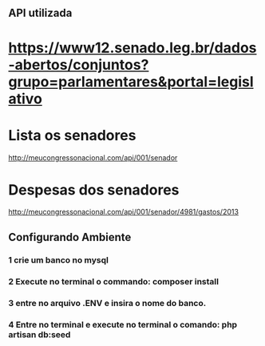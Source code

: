 ## API utilizada 

# https://www12.senado.leg.br/dados-abertos/conjuntos?grupo=parlamentares&portal=legislativo

# Lista os senadores 
http://meucongressonacional.com/api/001/senador
# Despesas dos senadores 
http://meucongressonacional.com/api/001/senador/4981/gastos/2013

## Configurando Ambiente
### 1 crie um banco no mysql
### 2 Execute no terminal o commando: composer install
### 3 entre no arquivo .ENV e insira o nome do banco.
### 4 Entre no terminal e execute no terminal o comando: php artisan db:seed

